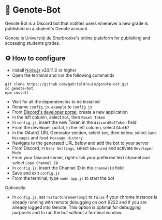 # 🤖 Genote-Bot

Genote Bot is a Discord bot that notifies users whenever a new grade
is published on a student's Genote account.

Genote is Université de Sherbrooke's online plateform for publishing
and accessing students grades.

## ⚙️ How to configure

- Install [Node.js](https://nodejs.org/en/) v20.11.0 or higher
- Open the terminal and run the following commands

```
git clone https://github.com/gabrieldrouin/genote-bot.git
cd genote-bot
npm install
```

- Wait for all the dependencies to be installed
- Rename `config.js.example` to `config.js`
- From [Discord's developer portal](https://discord.com/developers/applications), create a new application
- In the left column, select `Bot`, then `Reset Token`
- In `config.js`, insert the new Token in the `discordBotToken` field
- From the developer portal, in the left column, select `OAuth2`
- In the OAuth2 URL Generator section, select `bot`, then below, select `Send Messages` and `Read Message History`
- Navigate to the generated URL below and add the bot to your server
- From Discord, in `User Settings`, select `Advanced` and activate `Developer Mode`
- From your Discord server, right-click your preferred text channel and select `Copy Channel ID`
- In `config.js`, insert the Channel ID in the `channelID` field
- Save and exit `config.js`
- From the terminal, type `node app.js` to start the bot

Optionally:
- In `config.js`, set `restartChromePrompt` to `false` if your chrome instance is already running with remote debugging on port 9222
and if you are already logged into Genote. This option is optimal for debugging purposes and to run the bot without a terminal window.

